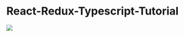 # React-Redux-Typescript-Tutorial

![](https://jason0853.github.io/images/react/react-redux-typescript-tutorial.png)

